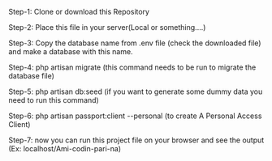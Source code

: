 Step-1: Clone or download this Repository 

Step-2: Place this file in your server(Local or something....)

Step-3: Copy the database name from .env file (check the downloaded file) and make a database with this name.

Step-4: php artisan migrate (this command needs to be run to migrate the database file)

Step-5: php artisan db:seed (if you want to generate some dummy data you need to run this command)

Step-6: php artisan passport:client --personal (to create A Personal Access Client)

Step-7: now you can run this project file on your browser and see the output (Ex: localhost/Ami-codin-pari-na)